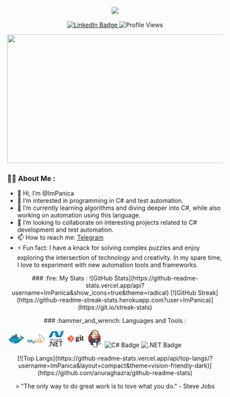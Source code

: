 <div id="header" align="center">
   <img src="https://media.giphy.com/media/M9gbBd9nbDrOTu1Mqx/giphy.gif" width="100"/>
</div>
<p align="center">
<div id="badges" align="center">
   <a href="https://www.linkedin.com/in/%D0%B5%D0%B2%D0%B3%D0%B5%D0%BD%D0%B8%D0%B9-%D1%8F%D1%80%D1%88%D0%B5%D0%B2%D0%B8%D1%87-65974a253/">
     <img src="https://img.shields.io/badge/LinkedIn-blue?style=for-the-badge&logo=linkedin&logoColor=white" alt="LinkedIn Badge"/>
   </a>
   <a>
      <img src="https://komarev.com/ghpvc/?username=ImPanica&style=flat-square" alt="Profile Views"/>
   </a>
</div>
</p>
<p align="center"><img src="https://media.giphy.com/media/dWesBcTLavkZuG35MI/giphy.gif" width="600" height="300"  /></p>

### :woman_technologist: About Me :
- 👋 Hi, I’m @ImPanica
- 👀 I’m interested in programming in C# and test automation.
- 🌱 I’m currently learning algorithms and diving deeper into C#, while also working on automation using this language.
- 💞️ I’m looking to collaborate on interesting projects related to C# development and test automation.
- 📫 How to reach me: [Telegram](https://t.me/yarshev)
- ⚡ Fun fact: I have a knack for solving complex puzzles and enjoy exploring the intersection of technology and creativity. In my spare time, I love to experiment with new automation tools and frameworks.
</p>
<p align="center">
### :fire: My Stats :
![GitHub Stats](https://github-readme-stats.vercel.app/api?username=ImPanica&show_icons=true&theme=radical)
[![GitHub Streak](https://github-readme-streak-stats.herokuapp.com?user=ImPanica)](https://git.io/streak-stats)

<p align="center">
### :hammer_and_wrench: Languages and Tools : 
<div>
  <img src="https://github.com/devicons/devicon/blob/master/icons/docker/docker-original.svg" title="Docker" alt="Docker" width="40" height="40"/>&nbsp;
  <img src="https://github.com/devicons/devicon/blob/master/icons/mysql/mysql-original-wordmark.svg" title="MySQL"  alt="MySQL" width="40" height="40"/>&nbsp;
  <img src="https://github.com/devicons/devicon/blob/master/icons/dot-net/dot-net-original-wordmark.svg" title=".Net" **alt=".Net" width="40" height="40"/>
  <img src="https://github.com/devicons/devicon/blob/master/icons/git/git-original-wordmark.svg" title="Git" **alt="Git" width="40" height="40"/>
  <img src="https://github.com/devicons/devicon/blob/master/icons/jenkins/jenkins-original.svg" title="Jenkins" **alt="Jenkins" width="40" height="40"/>
   <img src="https://img.shields.io/badge/C%23-239120?style=for-the-badge&logo=c-sharp&logoColor=white" alt="C# Badge"/>
   <img src="https://img.shields.io/badge/.NET-512BD4?style=for-the-badge&logo=.net&logoColor=white" alt=".NET Badge"/>
</div>
</p>
<p align="center">
[![Top Langs](https://github-readme-stats.vercel.app/api/top-langs/?username=ImPanica&layout=compact&theme=vision-friendly-dark)](https://github.com/anuraghazra/github-readme-stats)
</p>
<p align="center">
> "The only way to do great work is to love what you do." - Steve Jobs
</p>
